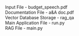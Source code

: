Input File - budget_speech.pdf <br/>
Documentation File - a&A doc.pdf <br/>
Vector Database Storage - rag_qa <br/>
Main Application File - run.py <br/>
RAG File - main.py

